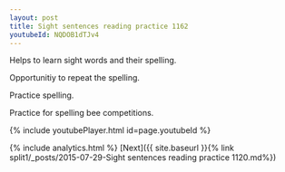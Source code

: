 ```yaml
---
layout: post
title: Sight sentences reading practice 1162
youtubeId: NQDOB1dTJv4
---
```

 
 
Helps to learn sight words and their spelling.

Opportunitiy to repeat the spelling. 

Practice spelling. 
 
Practice for spelling bee competitions. 
 
{% include youtubePlayer.html id=page.youtubeId %}
 
 
{% include analytics.html %} 
[Next]({{ site.baseurl }}{% link  split1/_posts/2015-07-29-Sight sentences reading practice 1120.md%})
 
